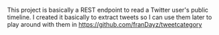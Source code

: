 This project is basically a REST endpoint to read a Twitter user's public timeline. I created it basically to extract
tweets so I can use them later to play around with them in https://github.com/franDayz/tweetcategory